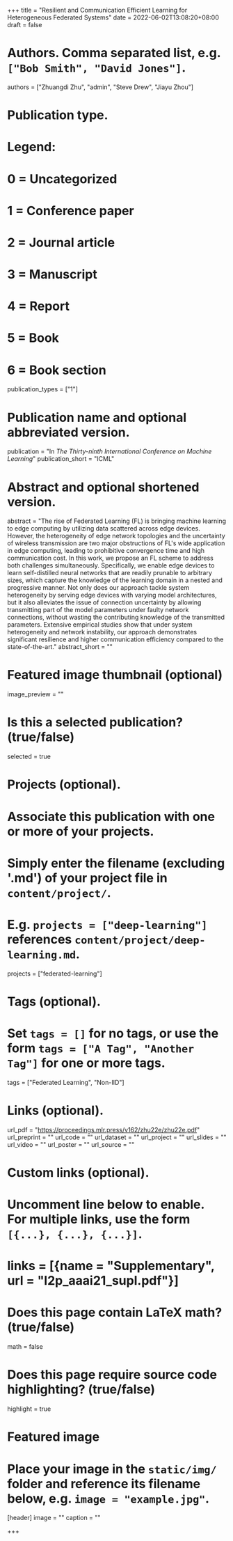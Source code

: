 +++
title = "Resilient and Communication Efficient Learning for Heterogeneous Federated Systems"
date = 2022-06-02T13:08:20+08:00
draft = false

# Authors. Comma separated list, e.g. `["Bob Smith", "David Jones"]`.
authors = ["Zhuangdi Zhu", "admin", "Steve Drew", "Jiayu Zhou"]

# Publication type.
# Legend:
# 0 = Uncategorized
# 1 = Conference paper
# 2 = Journal article
# 3 = Manuscript
# 4 = Report
# 5 = Book
# 6 = Book section
publication_types = ["1"]

# Publication name and optional abbreviated version.
publication = "In *The Thirty-ninth International Conference on Machine Learning*"
publication_short = "ICML"

# Abstract and optional shortened version.
abstract = "The rise of Federated Learning (FL) is bringing machine learning to edge computing by utilizing data scattered across edge devices. However, the heterogeneity of edge network topologies and the uncertainty of wireless transmission are two major obstructions of FL's wide application in edge computing, leading to prohibitive convergence time and high communication cost. In this work, we propose an FL scheme to address both challenges simultaneously. Specifically, we enable edge devices to learn self-distilled neural networks that are readily prunable to arbitrary sizes, which capture the knowledge of the learning domain in a nested and progressive manner. Not only does our approach tackle system heterogeneity by serving edge devices with varying model architectures, but it also alleviates the issue of connection uncertainty by allowing transmitting part of the model parameters under faulty network connections, without wasting the contributing knowledge of the transmitted parameters. Extensive empirical studies show that under system heterogeneity and network instability, our approach demonstrates significant resilience and higher communication efficiency compared to the state-of-the-art."
abstract_short = ""

# Featured image thumbnail (optional)
image_preview = ""

# Is this a selected publication? (true/false)
selected = true

# Projects (optional).
#   Associate this publication with one or more of your projects.
#   Simply enter the filename (excluding '.md') of your project file in `content/project/`.
#   E.g. `projects = ["deep-learning"]` references `content/project/deep-learning.md`.
projects = ["federated-learning"]

# Tags (optional).
#   Set `tags = []` for no tags, or use the form `tags = ["A Tag", "Another Tag"]` for one or more tags.
tags = ["Federated Learning", "Non-IID"]

# Links (optional).
url_pdf = "https://proceedings.mlr.press/v162/zhu22e/zhu22e.pdf"
url_preprint = ""
url_code = ""
url_dataset = ""
url_project = ""
url_slides = ""
url_video = ""
url_poster = ""
url_source = ""

# Custom links (optional).
#   Uncomment line below to enable. For multiple links, use the form `[{...}, {...}, {...}]`.
# links = [{name = "Supplementary", url = "l2p_aaai21_supl.pdf"}]

# Does this page contain LaTeX math? (true/false)
math = false

# Does this page require source code highlighting? (true/false)
highlight = true

# Featured image
# Place your image in the `static/img/` folder and reference its filename below, e.g. `image = "example.jpg"`.
[header]
image = ""
caption = ""

+++
